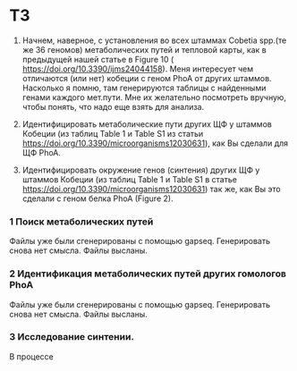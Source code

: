 # ТЗ

1) Начнем, наверное, с установления во всех штаммах Cobetia spp.(те же 36 геномов) метаболических путей и тепловой карты, как в предыдущей нашей статье в Figure 10 ( https://doi.org/10.3390/ijms24044158). Меня интересует чем отличаются (или нет) кобеции с геном PhoA от других штаммов. Насколько я помню, там генерируются таблицы с найденными генами каждого мет.пути. Мне их желательно посмотреть вручную, чтобы понять, что надо еще взять для анализа.

2) Идентифицировать метаболические пути других ЩФ у штаммов Кобеции (из таблиц Table 1 и Table S1 из статьи https://doi.org/10.3390/microorganisms12030631), как Вы сделали для ЩФ PhoA.

3) Идентифицировать окружение генов (синтения) других ЩФ у штаммов Кобеции (из таблиц Table 1 и Table S1 в статье https://doi.org/10.3390/microorganisms12030631) так же, как Вы это сделали с геном белка PhoA (Figure 2).

### 1 Поиск метаболических путей

Файлы уже были сгенерированы с помощью gapseq. Генерировать снова нет смысла. Файлы высланы.

### 2 Идентификация метаболических путей других гомологов PhoA

Файлы уже были сгенерированы с помощью gapseq. Генерировать снова нет смысла. Файлы высланы.

### 3 Исследование синтении.

В процессе